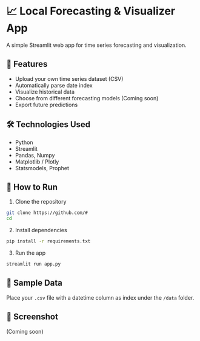 # 📈 Local Forecasting & Visualizer App

A simple Streamlit web app for time series forecasting and visualization.

## 🔧 Features
- Upload your own time series dataset (CSV)
- Automatically parse date index
- Visualize historical data
- Choose from different forecasting models (Coming soon)
- Export future predictions

## 🛠️ Technologies Used
- Python
- Streamlit
- Pandas, Numpy
- Matplotlib / Plotly
- Statsmodels, Prophet

## 🚀 How to Run
1. Clone the repository
```bash
git clone https://github.com/#
cd 
```
2. Install dependencies
```bash
pip install -r requirements.txt
```
3. Run the app
```bash
streamlit run app.py
```

## 🧪 Sample Data
Place your `.csv` file with a datetime column as index under the `/data` folder.

## 📸 Screenshot
(Coming soon)
